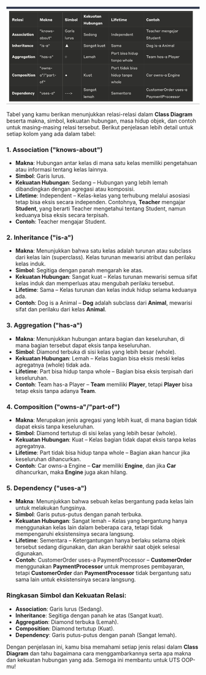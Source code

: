 
![Perbedaan antar jenis relasi](./images/image.png)

Tabel yang kamu berikan menunjukkan relasi-relasi dalam **Class Diagram** beserta makna, simbol, kekuatan hubungan, masa hidup objek, dan contoh untuk masing-masing relasi tersebut. Berikut penjelasan lebih detail untuk setiap kolom yang ada dalam tabel:

### 1. **Association ("knows-about")**

* **Makna**: Hubungan antar kelas di mana satu kelas memiliki pengetahuan atau informasi tentang kelas lainnya.
* **Simbol**: Garis lurus.
* **Kekuatan Hubungan**: Sedang – Hubungan yang lebih lemah dibandingkan dengan agregasi atau komposisi.
* **Lifetime**: Independent – Kelas-kelas yang terhubung melalui asosiasi tetap bisa eksis secara independen. Contohnya, **Teacher** mengajar **Student**, yang berarti Teacher mengetahui tentang Student, namun keduanya bisa eksis secara terpisah.
* **Contoh**: Teacher mengajar Student.

### 2. **Inheritance ("is-a")**

* **Makna**: Menunjukkan bahwa satu kelas adalah turunan atau subclass dari kelas lain (superclass). Kelas turunan mewarisi atribut dan perilaku kelas induk.
* **Simbol**: Segitiga dengan panah mengarah ke atas.
* **Kekuatan Hubungan**: Sangat kuat – Kelas turunan mewarisi semua sifat kelas induk dan memperluas atau mengubah perilaku tersebut.
* **Lifetime**: Sama – Kelas turunan dan kelas induk hidup selama keduanya ada.
* **Contoh**: Dog is a Animal – **Dog** adalah subclass dari **Animal**, mewarisi sifat dan perilaku dari kelas **Animal**.

### 3. **Aggregation ("has-a")**

* **Makna**: Menunjukkan hubungan antara bagian dan keseluruhan, di mana bagian tersebut dapat eksis tanpa keseluruhan.
* **Simbol**: Diamond terbuka di sisi kelas yang lebih besar (whole).
* **Kekuatan Hubungan**: Lemah – Kelas bagian bisa eksis meski kelas agregatnya (whole) tidak ada.
* **Lifetime**: Part bisa hidup tanpa whole – Bagian bisa eksis terpisah dari keseluruhan.
* **Contoh**: Team has-a Player – **Team** memiliki **Player**, tetapi **Player** bisa tetap eksis tanpa adanya **Team**.

### 4. **Composition ("owns-a"/"part-of")**

* **Makna**: Merupakan jenis agregasi yang lebih kuat, di mana bagian tidak dapat eksis tanpa keseluruhan.
* **Simbol**: Diamond tertutup di sisi kelas yang lebih besar (whole).
* **Kekuatan Hubungan**: Kuat – Kelas bagian tidak dapat eksis tanpa kelas agregatnya.
* **Lifetime**: Part tidak bisa hidup tanpa whole – Bagian akan hancur jika keseluruhan dihancurkan.
* **Contoh**: Car owns-a Engine – **Car** memiliki **Engine**, dan jika **Car** dihancurkan, maka **Engine** juga akan hilang.

### 5. **Dependency ("uses-a")**

* **Makna**: Menunjukkan bahwa sebuah kelas bergantung pada kelas lain untuk melakukan fungsinya.
* **Simbol**: Garis putus-putus dengan panah terbuka.
* **Kekuatan Hubungan**: Sangat lemah – Kelas yang bergantung hanya menggunakan kelas lain dalam beberapa cara, tetapi tidak mempengaruhi eksistensinya secara langsung.
* **Lifetime**: Sementara – Ketergantungan hanya berlaku selama objek tersebut sedang digunakan, dan akan berakhir saat objek selesai digunakan.
* **Contoh**: CustomerOrder uses-a PaymentProcessor – **CustomerOrder** menggunakan **PaymentProcessor** untuk memproses pembayaran, tetapi **CustomerOrder** dan **PaymentProcessor** tidak bergantung satu sama lain untuk eksistensinya secara langsung.

### Ringkasan Simbol dan Kekuatan Relasi:

* **Association**: Garis lurus (Sedang).
* **Inheritance**: Segitiga dengan panah ke atas (Sangat kuat).
* **Aggregation**: Diamond terbuka (Lemah).
* **Composition**: Diamond tertutup (Kuat).
* **Dependency**: Garis putus-putus dengan panah (Sangat lemah).

Dengan penjelasan ini, kamu bisa memahami setiap jenis relasi dalam **Class Diagram** dan tahu bagaimana cara menggambarkannya serta apa makna dan kekuatan hubungan yang ada. Semoga ini membantu untuk UTS OOP-mu!
